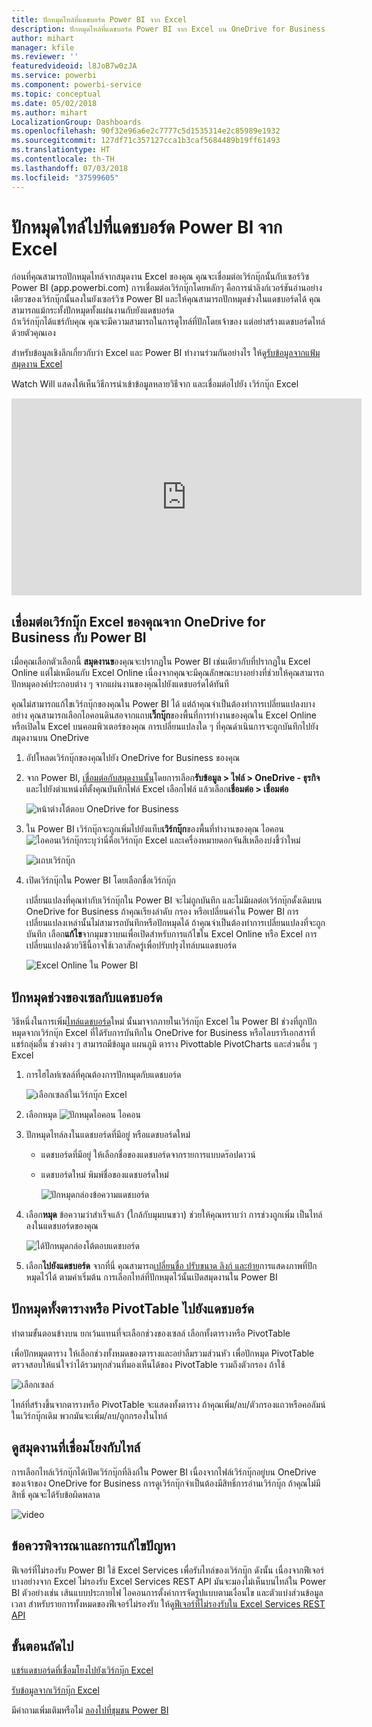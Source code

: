 ```yaml
---
title: ปักหมุดไทล์ที่แดชบอร์ด Power BI จาก Excel
description: ปักหมุดไทล์ที่แดชบอร์ด Power BI จาก Excel บน OneDrive for Business ปักหมุดช่วง แผนภูมิ ตาราง
author: mihart
manager: kfile
ms.reviewer: ''
featuredvideoid: l8JoB7w0zJA
ms.service: powerbi
ms.component: powerbi-service
ms.topic: conceptual
ms.date: 05/02/2018
ms.author: mihart
LocalizationGroup: Dashboards
ms.openlocfilehash: 90f32e96a6e2c7777c5d1535314e2c85989e1932
ms.sourcegitcommit: 127df71c357127cca1b3caf5684489b19ff61493
ms.translationtype: HT
ms.contentlocale: th-TH
ms.lasthandoff: 07/03/2018
ms.locfileid: "37599605"
---
```

# <a name="pin-a-tile-to-a-power-bi-dashboard-from-excel"></a>ปักหมุดไทล์ไปที่แดชบอร์ด Power BI จาก Excel
ก่อนที่คุณสามารถปักหมุดไทล์จากสมุดงาน Excel ของคุณ คุณจะเชื่อมต่อเวิร์กบุ๊กนั้นกับเซอร์วิซ Power BI (app.powerbi.com) การเชื่อมต่อเวิร์กบุ๊กโดยหลักๆ คือการนำลิงก์เวอร์ชันอ่านอย่างเดียวของเวิร์กบุ๊กนั้นลงในยังเซอร์วิซ Power BI และให้คุณสามารถปักหมุดช่วงในแดชบอร์ดได้ คุณสามารถแม้กระทั้งปักหมุดทั้งแผ่นงานกับยังแดชบอร์ด  
ถ้าเวิร์กบุ๊กได้แชร์กับคุณ คุณจะมีความสามารถในการดูไทล์ที่ปักโดยเจ้าของ แต่อย่าสร้างแดชบอร์ดไทล์ด้วยตัวคุณเอง 

สำหรับข้อมูลเชิงลึกเกี่ยวกับว่า Excel และ Power BI ทำงานร่วมกันอย่างไร ให้ดู[รับข้อมูลจากแฟ้มสมุดงาน Excel](http://go.microsoft.com/fwlink/?LinkID=521962)

Watch Will แสดงให้เห็นวิธีการนำเข้าข้อมูลหลายวิธีจาก และเชื่อมต่อไปยัง เวิร์กบุ๊ก Excel

<iframe width="560" height="315" src="https://www.youtube.com/embed/l8JoB7w0zJA" frameborder="0" allowfullscreen></iframe>

## <a name="connect-your-excel-workbook-from-onedrive-for-business-to-power-bi"></a>เชื่อมต่อเวิร์กบุ๊ก Excel ของคุณจาก OneDrive for Business กับ Power BI
เมื่อคุณเลือกตัวเลือกนี้ **สมุดงานข**องคุณจะปรากฏใน Power BI เช่นเดียวกับที่ปรากฏใน Excel Online แต่ไม่เหมือนกับ Excel Online เนื่องจากคุณจะมีคุณลักษณะบางอย่างที่ช่วยให้คุณสามารถปักหมุดองค์ประกอบต่าง ๆ จากแผ่นงานของคุณไปยังแดชบอร์ดได้ทันที

คุณไม่สามารถแก้ไขเวิร์กบุ๊กของคุณใน Power BI ได้ แต่ถ้าคุณจำเป็นต้องทำการเปลี่ยนแปลงบางอย่าง คุณสามารถเลือกไอคอนดินสอจากแถบ**เวิ๊กบุ๊ก**ของพื้นที่การทำงานของคุณใน Excel Online หรือเปิดใน Excel บนคอมพิวเตอร์ของคุณ การเปลี่ยนแปลงใด ๆ ที่คุณดำเนินการจะถูกบันทึกไปยังสมุดงานบน OneDrive

1. อัปโหลดเวิร์กบุ๊กของคุณไปยัง OneDrive for Business ของคุณ

2. จาก Power BI, [เชื่อมต่อกับสมุดงานนั้น](service-excel-workbook-files.md)โดยการเลือก**รับข้อมูล > ไฟล์ > OneDrive - ธุรกิจ**และไปยังตำแหน่งที่ตั้งคุณบันทึกไฟล์ Excel เลือกไฟล์ แล้วเลือก**เชื่อมต่อ > เชื่อมต่อ**

    ![หน้าต่างโต้ตอบ OneDrive for Business](media/service-dashboard-pin-tile-from-excel/power-bi-connect.png)

3. ใน Power BI เวิร์กบุ๊กจะถูกเพิ่มไปยังแท็บ**เวิร์กบุ๊ก**ของพื้นที่ทำงานของคุณ  ไอคอน![ไอคอนเวิร์กบุ๊ก](media/service-dashboard-pin-tile-from-excel/pbi_workbookicon.png)ระบุว่านี่คือเวิร์กบุ๊ก Excel และเครื่องหมายดอกจันสีเหลืองบ่งชี้ว่าใหม่
    
    ![แถบเวิร์กบุ๊ก](media/service-dashboard-pin-tile-from-excel/power-bi-workbooks.png)
4. เปิดเวิร์กบุ๊กใน Power BI โดยเลือกชื่อเวิร์กบุ๊ก

    เปลี่ยนแปลงที่คุณทำกับเวิร์กบุ๊กใน Power BI จะไม่ถูกบันทึก และไม่มีผลต่อเวิร์กบุ๊กดั้งเดิมบน OneDrive for Business ถ้าคุณเรียงลำดับ กรอง หรือเปลี่ยนค่าใน Power BI การเปลี่ยนแปลงเหล่านั้นไม่สามารถบันทึกหรือปักหมุดได้ ถ้าคุณจำเป็นต้องทำการเปลี่ยนแปลงที่จะถูกบันทึก เลือก**แก้ไข**จากมุมขวาบนเพื่อเปิดสำหรับการแก้ไขใน Excel Online หรือ Excel การเปลี่ยนแปลงด้วยวิธีนี้อาจใช้เวลาสักครู่เพื่อปรับปรุงไทล์บนแดชบอร์ด
   
    ![Excel Online ใน Power BI](media/service-dashboard-pin-tile-from-excel/power-bi-opened.png)

## <a name="pin-a-range-of-cells-to-a-dashboard"></a>ปักหมุดช่วงของเซลกับแดชบอร์ด
วิธีหนึ่งในการเพิ่ม[ไทล์แดชบอร์ด](service-dashboard-tiles.md)ใหม่ นั้นมาจากภายในเวิร์กบุ๊ก Excel ใน Power BI ช่วงที่ถูกปักหมุดจากเวิร์กบุ๊ก Excel ที่ได้รับการบันทึกใน OneDrive for Business หรือไลบรารีเอกสารที่แชร์กลุ่มอื่น ช่วงต่าง ๆ สามารถมีข้อมูล แผนภูมิ ตาราง Pivottable PivotCharts และส่วนอื่น ๆ Excel

1. การไฮไลท์เซลล์ที่คุณต้องการปักหมุดกับแดชบอร์ด
   
    ![เลือกเซลล์ในเวิร์กบุ๊ก Excel](media/service-dashboard-pin-tile-from-excel/pbi_selectrange.png)
2. เลือกหมุด ![ปักหมุดไอคอน](media/service-dashboard-pin-tile-from-excel/pbi_pintile_small.png) ไอคอน 
3. ปักหมุดไทล์ลงในแดชบอร์ดที่มีอยู่ หรือแดชบอร์ดใหม่ 
   
   * แดชบอร์ดที่มีอยู่ ให้เลือกชื่อของแดชบอร์ดจากรายการแบบดร๊อปดาวน์
   * แดชบอร์ดใหม่ พิมพ์ชื่อของแดชบอร์ดใหม่
   
     ![ปักหมุดกล่องข้อความแดชบอร์ด](media/service-dashboard-pin-tile-from-excel/pbi_dashdialog1.png)
4. เลือก**หมุด** ข้อความว่าสำเร็จแล้ว (ใกล้กับมุมบนขวา) ช่วยให้คุณทราบว่า การช่วงถูกเพิ่ม เป็นไทล์ ลงในแดชบอร์ดของคุณ 
   
    ![ได้ปักหมุดกล่องโต้ตอบแดชบอร์ด](media/service-dashboard-pin-tile-from-excel/power-bi-go-to-dashboard.png)
5. เลือก**ไปยังแดชบอร์ด** จากที่นี่ คุณสามารถ[เปลี่ยนชื่อ ปรับขนาด ลิงก์ และย้าย](service-dashboard-edit-tile.md)การแสดงภาพที่ปักหมุดไว้ได้ ตามค่าเริ่มต้น การเลือกไทล์ที่ปักหมุดไว้นั้นเปิดสมุดงานใน Power BI

## <a name="pin-an-entire-table-or-pivottable-to-a-dashboard"></a>ปักหมุดทั้งตารางหรือ PivotTable ไปยังแดชบอร์ด
ทำตามขั้นตอนข้างบน ยกเว้นแทนที่จะเลือกช่วงของเซลล์ เลือกทั้งตารางหรือ PivotTable

เพื่อปักหมุดตาราง ให้เลือกช่วงทั้งหมดของตารางและอย่าลืมรวมส่วนหัว  เพื่อปักหมุด PivotTable ตรวจสอบให้แน่ใจว่าได้รวมทุกส่วนที่มองเห็นได้ของ PivotTable รวมถึงตัวกรอง ถ้าใช้

 ![เลือกเซลล์](media/service-dashboard-pin-tile-from-excel/pbi_selecttable.png)

ไทล์ที่สร้างขึ้นจากตารางหรือ PivotTable จะแสดงทั้งตาราง  ถ้าคุณเพิ่ม/ลบ/ตัวกรองแถวหรือคอลัมน์ในเวิร์กบุ๊กเดิม พวกมันจะเพิ่ม/ลบ/ถูกกรองในไทล์

## <a name="view-the-workbook-linked-to-the-tile"></a>ดูสมุดงานที่เชื่อมโยงกับไทล์
การเลือกไทล์เวิร์กบุ๊กได้เปิดเวิร์กบุ๊กที่ลิงก์ใน Power BI เนื่องจากไฟล์เวิร์กบุ๊กอยู่บน OneDrive ของเจ้าของ OneDrive for Business การดูเวิร์กบุ๊กจำเป็นต้องมีสิทธิ์การอ่านเวิร์กบุ๊ก ถ้าคุณไม่มีสิทธิ์ คุณจะได้รับข้อผิดพลาด  

 ![video](media/service-dashboard-pin-tile-from-excel/pin-from-excel.gif)

## <a name="considerations-and-troubleshooting"></a>ข้อควรพิจารณาและการแก้ไขปัญหา
ฟีเจอร์ที่ไม่รองรับ Power BI ใช้ Excel Services เพื่อรับไทล์ของเวิร์กบุ๊ก ดังนั้น เนื่องจากฟีเจอร์บางอย่างจาก Excel ไม่รองรับ Excel Services REST API มันจะมองไม่เห็นบนไทล์ใน Power BI ตัวอย่างเช่น เส้นแบบประกายไฟ ไอคอนการตั้งค่าการจัดรูปแบบตามเงื่อนไข และตัวแบ่งส่วนข้อมูลเวลา สำหรับรายการทั้งหมดของฟีเจอร์ไม่รองรับ ให้ดู[ฟีเจอร์ที่ไม่รองรับใน Excel Services REST API](http://msdn.microsoft.com/library/office/ff394477.aspx)

## <a name="next-steps"></a>ขั้นตอนถัดไป
[แชร์แดชบอร์ดที่เชื่อมโยงไปยังเวิร์กบุ๊ก Excel](service-share-dashboard-that-links-to-excel-onedrive.md)

[รับข้อมูลจากเวิร์กบุ๊ก Excel](service-excel-workbook-files.md)

มีคำถามเพิ่มเติมหรือไม่ [ลองไปที่ชุมชน Power BI](http://community.powerbi.com/)

